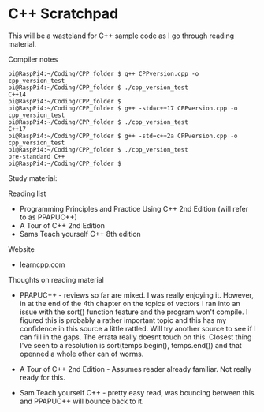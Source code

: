 # C++ Scratchpad

This will be a wasteland for C++ sample code as I go through reading material.

Compiler notes
```
pi@RaspPi4:~/Coding/CPP_folder $ g++ CPPversion.cpp -o cpp_version_test
pi@RaspPi4:~/Coding/CPP_folder $ ./cpp_version_test 
C++14
pi@RaspPi4:~/Coding/CPP_folder $ 
pi@RaspPi4:~/Coding/CPP_folder $ g++ -std=c++17 CPPversion.cpp -o cpp_version_test
pi@RaspPi4:~/Coding/CPP_folder $ ./cpp_version_test 
C++17
pi@RaspPi4:~/Coding/CPP_folder $ g++ -std=c++2a CPPversion.cpp -o cpp_version_test
pi@RaspPi4:~/Coding/CPP_folder $ ./cpp_version_test 
pre-standard C++
pi@RaspPi4:~/Coding/CPP_folder $ 
```
Study material:

Reading list
- Programming Principles and Practice Using C++ 2nd Edition (will refer to as PPAPUC++)
- A Tour of C++ 2nd Edition 
- Sams Teach yourself C++ 8th edition

Website
- learncpp.com

Thoughts on reading material
- PPAPUC++ - reviews so far are mixed. I was really enjoying it. However, in at the end of the 4th chapter on the topics of vectors I ran into an issue with the sort() function feature and the program won't compile. I figured this is probably a rather important topic and this has my confidence in this source a little rattled. Will try another source to see if I can fill in the gaps. The errata really doesnt touch on this. Closest thing I've seen to a resolution is sort(temps.begin(), temps.end()) and that openned a whole other can of worms.

- A Tour of C++ 2nd Edition - Assumes reader already familiar. Not really ready for this.
- Sam Teach yourself C++ - pretty easy read, was bouncing between this and PPAPUC++ will bounce back to it.
